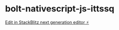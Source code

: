 # bolt-nativescript-js-ittssq

[Edit in StackBlitz next generation editor ⚡️](https://stackblitz.com/~/github.com/Chronicoov/bolt-nativescript-js-ittssq)